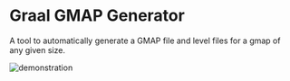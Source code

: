 # Graal GMAP Generator 
A tool to automatically generate a GMAP file and level files for a gmap of any given size.

![demonstration](https://i.imgur.com/qxU7XRZ.jpg)
